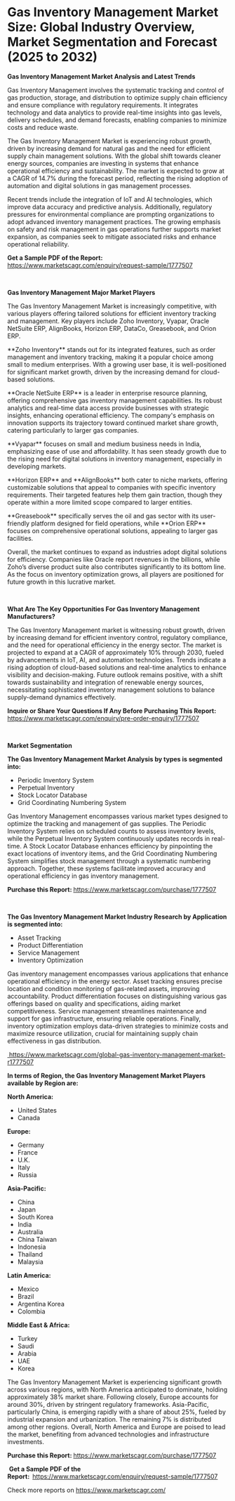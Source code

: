 <p><h1>Gas Inventory Management Market Size: Global Industry Overview, Market Segmentation and Forecast (2025 to 2032)</h1></p><p><strong>Gas Inventory Management Market Analysis and Latest Trends</strong></p>
<p><p>Gas Inventory Management involves the systematic tracking and control of gas production, storage, and distribution to optimize supply chain efficiency and ensure compliance with regulatory requirements. It integrates technology and data analytics to provide real-time insights into gas levels, delivery schedules, and demand forecasts, enabling companies to minimize costs and reduce waste.</p><p>The Gas Inventory Management Market is experiencing robust growth, driven by increasing demand for natural gas and the need for efficient supply chain management solutions. With the global shift towards cleaner energy sources, companies are investing in systems that enhance operational efficiency and sustainability. The market is expected to grow at a CAGR of 14.7% during the forecast period, reflecting the rising adoption of automation and digital solutions in gas management processes.</p><p>Recent trends include the integration of IoT and AI technologies, which improve data accuracy and predictive analysis. Additionally, regulatory pressures for environmental compliance are prompting organizations to adopt advanced inventory management practices. The growing emphasis on safety and risk management in gas operations further supports market expansion, as companies seek to mitigate associated risks and enhance operational reliability.</p></p>
<p><strong>Get a Sample PDF of the Report:&nbsp;</strong> <a href="https://www.marketscagr.com/enquiry/request-sample/1777507?utm_campaign=3172&utm_medium=2&utm_source=Github&utm_content=ia&utm_term=09032025&utm_id=gas-inventory-management">https://www.marketscagr.com/enquiry/request-sample/1777507</a></p>
<p>&nbsp;</p>
<p><strong>Gas Inventory Management Major Market Players</strong></p>
<p><p>The Gas Inventory Management Market is increasingly competitive, with various players offering tailored solutions for efficient inventory tracking and management. Key players include Zoho Inventory, Vyapar, Oracle NetSuite ERP, AlignBooks, Horizon ERP, DataCo, Greasebook, and Orion ERP.</p><p>**Zoho Inventory** stands out for its integrated features, such as order management and inventory tracking, making it a popular choice among small to medium enterprises. With a growing user base, it is well-positioned for significant market growth, driven by the increasing demand for cloud-based solutions.</p><p>**Oracle NetSuite ERP** is a leader in enterprise resource planning, offering comprehensive gas inventory management capabilities. Its robust analytics and real-time data access provide businesses with strategic insights, enhancing operational efficiency. The company's emphasis on innovation supports its trajectory toward continued market share growth, catering particularly to larger gas companies.</p><p>**Vyapar** focuses on small and medium business needs in India, emphasizing ease of use and affordability. It has seen steady growth due to the rising need for digital solutions in inventory management, especially in developing markets.</p><p>**Horizon ERP** and **AlignBooks** both cater to niche markets, offering customizable solutions that appeal to companies with specific inventory requirements. Their targeted features help them gain traction, though they operate within a more limited scope compared to larger entities.</p><p>**Greasebook** specifically serves the oil and gas sector with its user-friendly platform designed for field operations, while **Orion ERP** focuses on comprehensive operational solutions, appealing to larger gas facilities.</p><p>Overall, the market continues to expand as industries adopt digital solutions for efficiency. Companies like Oracle report revenues in the billions, while Zoho’s diverse product suite also contributes significantly to its bottom line. As the focus on inventory optimization grows, all players are positioned for future growth in this lucrative market.</p></p>
<p>&nbsp;</p>
<p><strong>What Are The Key Opportunities For Gas Inventory Management Manufacturers?</strong></p>
<p><p>The Gas Inventory Management market is witnessing robust growth, driven by increasing demand for efficient inventory control, regulatory compliance, and the need for operational efficiency in the energy sector. The market is projected to expand at a CAGR of approximately 10% through 2030, fueled by advancements in IoT, AI, and automation technologies. Trends indicate a rising adoption of cloud-based solutions and real-time analytics to enhance visibility and decision-making. Future outlook remains positive, with a shift towards sustainability and integration of renewable energy sources, necessitating sophisticated inventory management solutions to balance supply-demand dynamics effectively.</p></p>
<p><strong>Inquire or Share Your Questions If Any Before Purchasing This Report:</strong> <a href="https://www.marketscagr.com/enquiry/pre-order-enquiry/1777507?utm_campaign=3172&utm_medium=2&utm_source=Github&utm_content=ia&utm_term=09032025&utm_id=gas-inventory-management">https://www.marketscagr.com/enquiry/pre-order-enquiry/1777507</a></p>
<p>&nbsp;</p>
<p><strong>Market Segmentation</strong></p>
<p><strong>The Gas Inventory Management Market Analysis by types is segmented into:</strong></p>
<p><ul><li>Periodic Inventory System</li><li>Perpetual Inventory</li><li>Stock Locator Database</li><li>Grid Coordinating Numbering System</li></ul></p>
<p><p>Gas Inventory Management encompasses various market types designed to optimize the tracking and management of gas supplies. The Periodic Inventory System relies on scheduled counts to assess inventory levels, while the Perpetual Inventory System continuously updates records in real-time. A Stock Locator Database enhances efficiency by pinpointing the exact locations of inventory items, and the Grid Coordinating Numbering System simplifies stock management through a systematic numbering approach. Together, these systems facilitate improved accuracy and operational efficiency in gas inventory management.</p></p>
<p><strong>Purchase this Report:&nbsp;</strong><a href="https://www.marketscagr.com/purchase/1777507?utm_campaign=3172&utm_medium=2&utm_source=Github&utm_content=ia&utm_term=09032025&utm_id=gas-inventory-management">https://www.marketscagr.com/purchase/1777507</a></p>
<p>&nbsp;</p>
<p><strong>The Gas Inventory Management Market Industry Research by Application is segmented into:</strong></p>
<p><ul><li>Asset Tracking</li><li>Product Differentiation</li><li>Service Management</li><li>Inventory Optimization</li></ul></p>
<p><p>Gas inventory management encompasses various applications that enhance operational efficiency in the energy sector. Asset tracking ensures precise location and condition monitoring of gas-related assets, improving accountability. Product differentiation focuses on distinguishing various gas offerings based on quality and specifications, aiding market competitiveness. Service management streamlines maintenance and support for gas infrastructure, ensuring reliable operations. Finally, inventory optimization employs data-driven strategies to minimize costs and maximize resource utilization, crucial for maintaining supply chain effectiveness in gas distribution.</p></p>
<p><a href="https://www.marketscagr.com/global-gas-inventory-management-market-r1777507?utm_campaign=3172&utm_medium=2&utm_source=Github&utm_content=ia&utm_term=09032025&utm_id=gas-inventory-management">&nbsp;https://www.marketscagr.com/global-gas-inventory-management-market-r1777507</a></p>
<p><strong>In terms of Region, the Gas Inventory Management Market Players available by Region are:</strong></p>
<p>
    <p> <strong> North America: </strong>
        <ul>
            <li>United States</li>
            <li>Canada</li>
        </ul>
        </p> 
    <p> <strong> Europe: </strong>
        <ul>
            <li>Germany</li>
            <li>France</li>
            <li>U.K.</li>
            <li>Italy</li>
            <li>Russia</li>
        </ul>
        </p> 
    <p> <strong> Asia-Pacific: </strong>
        <ul>
            <li>China</li>
            <li>Japan</li>
            <li>South Korea</li>
            <li>India</li>
            <li>Australia</li>
            <li>China Taiwan</li>
            <li>Indonesia</li>
            <li>Thailand</li>
            <li>Malaysia</li>
        </ul>
        </p> 
    <p> <strong> Latin America: </strong>
        <ul>
            <li>Mexico</li>
            <li>Brazil</li>
            <li>Argentina Korea</li>
            <li>Colombia</li>
        </ul>
        </p> 
    <p> <strong> Middle East & Africa: </strong>
        <ul>
            <li>Turkey</li>
            <li>Saudi</li>
            <li>Arabia</li>
            <li>UAE</li>
            <li>Korea</li>
        </ul>
    </p>
    </p>
<p><p>The Gas Inventory Management Market is experiencing significant growth across various regions, with North America anticipated to dominate, holding approximately 38% market share. Following closely, Europe accounts for around 30%, driven by stringent regulatory frameworks. Asia-Pacific, particularly China, is emerging rapidly with a share of about 25%, fueled by industrial expansion and urbanization. The remaining 7% is distributed among other regions. Overall, North America and Europe are poised to lead the market, benefiting from advanced technologies and infrastructure investments.</p></p>
<p><strong>Purchase this Report: </strong><a href="https://www.marketscagr.com/purchase/1777507?utm_campaign=3172&utm_medium=2&utm_source=Github&utm_content=ia&utm_term=09032025&utm_id=gas-inventory-management">https://www.marketscagr.com/purchase/1777507</a></p>
<p>&nbsp;<strong>Get a Sample PDF of the Report:&nbsp;&nbsp;</strong><a href="https://www.marketscagr.com/enquiry/request-sample/1777507?utm_campaign=3172&utm_medium=2&utm_source=Github&utm_content=ia&utm_term=09032025&utm_id=gas-inventory-management">https://www.marketscagr.com/enquiry/request-sample/1777507</a></p>
<p><strong></strong></p>
<p>Check more reports on <a href="https://www.marketscagr.com/?utm_campaign=3172&utm_medium=2&utm_source=Github&utm_content=ia&utm_term=09032025&utm_id=gas-inventory-management">https://www.marketscagr.com/</a></p>